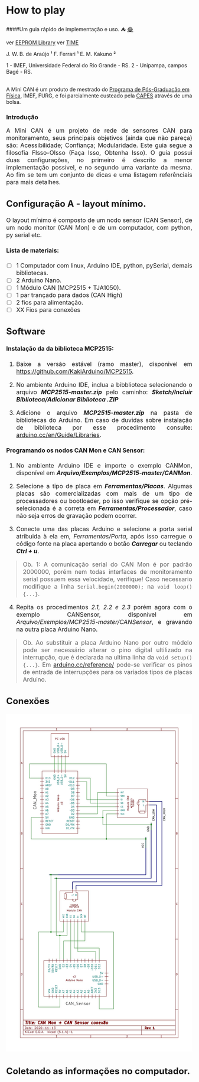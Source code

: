 # How to play
####Um guia rápido de implementação e uso. :tent: [:joy:](https://gist.github.com/rxaviers/7360908)

ver [EEPROM Library](https://www.arduino.cc/en/Reference/EEPROM)
ver [TIME](https://playground.arduino.cc/Code/Time/)

J. W. B. de Araújo ¹
F. Ferrari ¹
E. M. Kakuno ²<br>

1 - IMEF, Universidade Federal do Rio Grande - RS.
2 - Unipampa, campos Bagé - RS.<br><br>

A Mini CAN é um produto de mestrado do [Programa de Pós-Graduação em Física](https://ppgfisica.furg.br/), IMEF, FURG, e foi parcialmente custeado pela [CAPES](https://www.gov.br/capes/pt-br) através de uma bolsa.

### Introdução
<div style="text-align: justify"> <font size="3pt" style="arial">
A Mini CAN é um projeto de rede de sensores CAN para monitoramento, seus principais objetivos (ainda que não pareça) são: Acessibilidade; Confiança; Modularidade.
Este guia segue a filosofia FIsso-OIsso (Faça Isso, Obtenha Isso). O guia possui duas configurações, no primeiro é descrito a menor implementação possível, e no segundo uma variante da mesma. Ao fim se tem um conjunto de dicas e uma listagem referênciais para mais detalhes.
<div>

## Configuração A - layout mínimo.
<div style="text-align: justify"> <font size="3pt" style="arial">
O layout mínimo é composto de um nodo sensor (CAN Sensor), de um nodo monitor (CAN Mon) e de um computador, com python, py serial etc.
<div>

#### Lista de materiais:
- [ ] 1 Computador com linux, Arduino IDE, python, pySerial, demais bibliotecas.
- [ ] 2 Arduino Nano.
- [ ] 1 Módulo CAN (MCP2515 + TJA1050).
- [ ] 1 par trançado para dados (CAN High)
- [ ] 2 fios para alimentação.
- [ ] XX Fios para conexões

## Software
#### Instalação da da biblioteca MCP2515:
1. Baixe a versão estável (ramo master), disponivel em https://github.com/KakiArduino/MCP2515.

2. No ambiente Arduino IDE, inclua a bibblioteca selecionando o arquivo ***MCP2515-master.zip*** pelo caminho: ***Sketch/Incluir Biblioteca/Adicionar Biblioteca .ZIP***

2. Adicione o arquivo  ***MCP2515-master.zip*** na pasta de bibliotecas do Arduino. Em caso de duvidas sobre instalação de biblioteca por esse procedimento consulte: [arduino.cc/en/Guide/Libraries](https://www.arduino.cc/en/Guide/Libraries#importing-a-zip-library).

#### Programando os nodos CAN Mon e CAN Sensor:
1. No ambiente Arduino IDE e importe o exemplo CANMon, disponível em ***Arquivo/Exemplos/MCP2515-master/CANMon***.

2. Selecione a tipo de placa em ***Ferramentas/Placas***. Algumas placas são comercializadas com mais de um tipo de processadores ou bootloader, po isso verifique se opção pré-selecionada é a correta em ***Ferramentas/Processador***, caso não seja erros de gravação podem ocorrer.

3. Conecte uma das placas Arduino e selecione a porta serial atribuida à ela em, *Ferramentas/Porta*, após isso carregue o código fonte na placa apertando o botão ***Carregar*** ou teclando ***Ctrl + u***.

> Ob. 1: A comunicação serial do CAN Mon é por padrão 2000000, porém nem todas interfaces de monitoramento serial possuem essa velocidade, verifique! Caso necessario modifique a linha `Serial.begin(2000000);` na `void loop(){...}`.

4. Repita os procedimentos *2.1, 2.2 e 2.3* porém agora com o exemplo CANSensor, disponível em *Arquivo/Exemplos/MCP2515-master/CANSensor*, e gravando na outra placa Arduino Nano.

> Ob. Ao substituir a placa Arduino Nano por outro módelo pode ser necessário alterar o pino digital ultilizado na interrupção, que é declarada na ultima linha da `void setup(){...}`. Em [arduino.cc/reference/](https://www.arduino.cc/reference/pt/language/functions/external-interrupts/attachinterrupt/) pode-se verificar os pinos de entrada de interrupções para os variados tipos de placas Arduino.

## Conexões
![CANMon + CAN Sensor](mon_sensor_cx.jpg)

## Coletando as informações no computador.
